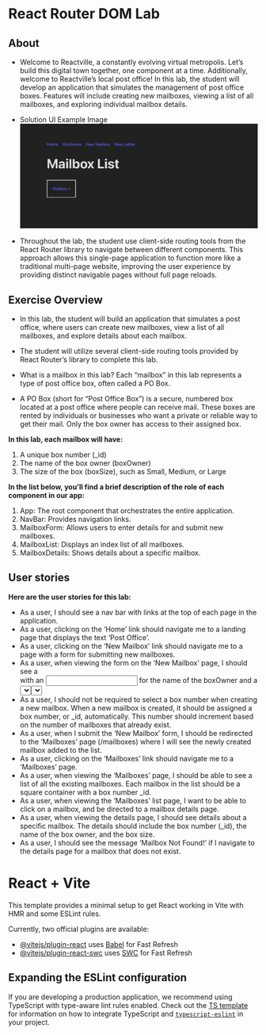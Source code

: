 # React Router DOM Lab

## About
- Welcome to Reactville, a constantly evolving virtual metropolis. Let’s build this digital town together, one component at a time. Additionally, welcome to Reactville’s local post office! In this lab, the student will develop an application that simulates the management of post office boxes. Features will include creating new mailboxes, viewing a list of all mailboxes, and exploring individual mailbox details.

- Solution UI Example Image
![Mailbox_Image](/public/UI_Example_Image.png)

- Throughout the lab, the student use client-side routing tools from the React Router library to navigate between different components. This approach allows this single-page application to function more like a traditional multi-page website, improving the user experience by providing distinct navigable pages without full page reloads.

## Exercise Overview
- In this lab, the student will build an application that simulates a post office, where users can create new mailboxes, view a list of all mailboxes, and explore details about each mailbox.

- The student will utilize several client-side routing tools provided by React Router’s library to complete this lab.

- What is a mailbox in this lab?
Each “mailbox” in this lab represents a type of post office box, often called a PO Box.

- A PO Box (short for “Post Office Box”) is a secure, numbered box located at a post office where people can receive mail. These boxes are rented by individuals or businesses who want a private or reliable way to get their mail. Only the box owner has access to their assigned box.

**In this lab, each mailbox will have:**
1. A unique box number (_id)
2. The name of the box owner (boxOwner)
3. The size of the box (boxSize), such as Small, Medium, or Large

**In the list below, you’ll find a brief description of the role of each component in our app:**
1. App: The root component that orchestrates the entire application.
2. NavBar: Provides navigation links.
3. MailboxForm: Allows users to enter details for and submit new mailboxes.
4. MailboxList: Displays an index list of all mailboxes.
5. MailboxDetails: Shows details about a specific mailbox.

## User stories
**Here are the user stories for this lab:**

- As a user, I should see a nav bar with links at the top of each page in the application.
- As a user, clicking on the ‘Home’ link should navigate me to a landing page that displays the text ‘Post Office’.
- As a user, clicking on the ‘New Mailbox’ link should navigate me to a page with a form for submitting new mailboxes.
- As a user, when viewing the form on the ‘New Mailbox’ page, I should see a <form> with an <input> for the name of the boxOwner and a <select> menu for the boxSize. The <select> menu should include three options: ‘Small’, ‘Medium’, and ‘Large’.
- As a user, I should not be required to select a box number when creating a new mailbox. When a new mailbox is created, it should be assigned a box number, or _id, automatically. This number should increment based on the number of mailboxes that already exist.
- As a user, when I submit the ‘New Mailbox’ form, I should be redirected to the ‘Mailboxes’ page (/mailboxes) where I will see the newly created mailbox added to the list.
- As a user, clicking on the ‘Mailboxes’ link should navigate me to a ‘Mailboxes’ page.
- As a user, when viewing the ‘Mailboxes’ page, I should be able to see a list of all the existing mailboxes. Each mailbox in the list should be a square container with a box number _id.
- As a user, when viewing the ‘Mailboxes’ list page, I want to be able to click on a mailbox, and be directed to a mailbox details page.
- As a user, when viewing the details page, I should see details about a specific mailbox. The details should include the box number (_id), the name of the box owner, and the box size.
- As a user, I should see the message ‘Mailbox Not Found!’ if I navigate to the details page for a mailbox that does not exist.

# React + Vite

This template provides a minimal setup to get React working in Vite with HMR and some ESLint rules.

Currently, two official plugins are available:

- [@vitejs/plugin-react](https://github.com/vitejs/vite-plugin-react/blob/main/packages/plugin-react) uses [Babel](https://babeljs.io/) for Fast Refresh
- [@vitejs/plugin-react-swc](https://github.com/vitejs/vite-plugin-react/blob/main/packages/plugin-react-swc) uses [SWC](https://swc.rs/) for Fast Refresh

## Expanding the ESLint configuration

If you are developing a production application, we recommend using TypeScript with type-aware lint rules enabled. Check out the [TS template](https://github.com/vitejs/vite/tree/main/packages/create-vite/template-react-ts) for information on how to integrate TypeScript and [`typescript-eslint`](https://typescript-eslint.io) in your project.
